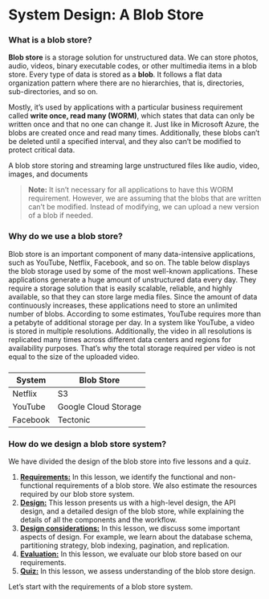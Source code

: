# System Design: A Blob Store

### What is a blob store? <a href="#what-is-a-blob-store" id="what-is-a-blob-store"></a>

**Blob store** is a storage solution for unstructured data. We can store photos, audio, videos, binary executable codes, or other multimedia items in a blob store. Every type of data is stored as a **blob**. It follows a flat data organization pattern where there are no hierarchies, that is, directories, sub-directories, and so on.

Mostly, it’s used by applications with a particular business requirement called **write once, read many (WORM)**, which states that data can only be written once and that no one can change it. Just like in Microsoft Azure, the blobs are created once and read many times. Additionally, these blobs can’t be deleted until a specified interval, and they also can’t be modified to protect critical data.

A blob store storing and streaming large unstructured files like audio, video, images, and documents

> **Note:** It isn’t necessary for all applications to have this WORM requirement. However, we are assuming that the blobs that are written can’t be modified. Instead of modifying, we can upload a new version of a blob if needed.

### Why do we use a blob store? <a href="#why-do-we-use-a-blob-store-0" id="why-do-we-use-a-blob-store-0"></a>

Blob store is an important component of many data-intensive applications, such as YouTube, Netflix, Facebook, and so on. The table below displays the blob storage used by some of the most well-known applications. These applications generate a huge amount of unstructured data every day. They require a storage solution that is easily scalable, reliable, and highly available, so that they can store large media files. Since the amount of data continuously increases, these applications need to store an unlimited number of blobs. According to some estimates, YouTube requires more than a petabyte of additional storage per day. In a system like YouTube, a video is stored in multiple resolutions. Additionally, the video in all resolutions is replicated many times across different data centers and regions for availability purposes. That’s why the total storage required per video is not equal to the size of the uploaded video.

###

| **System** | **Blob Store**       |
| ---------- | -------------------- |
| Netflix    | S3                   |
| YouTube    | Google Cloud Storage |
| Facebook   | Tectonic             |

### How do we design a blob store system? <a href="#how-do-we-design-a-blob-store-system-0" id="how-do-we-design-a-blob-store-system-0"></a>

We have divided the design of the blob store into five lessons and a quiz.

1. [**Requirements:**](https://www.educative.io/collection/page/10370001/4941429335392256/5129194917068800) In this lesson, we identify the functional and non-functional requirements of a blob store. We also estimate the resources required by our blob store system.
2. [**Design:**](https://www.educative.io/collection/page/10370001/4941429335392256/4910790825476096) This lesson presents us with a high-level design, the API design, and a detailed design of the blob store, while explaining the details of all the components and the workflow.
3. [**Design considerations:**](https://www.educative.io/collection/page/10370001/4941429335392256/4856850956156928) In this lesson, we discuss some important aspects of design. For example, we learn about the database schema, partitioning strategy, blob indexing, pagination, and replication.
4. [**Evaluation:**](https://www.educative.io/collection/page/10370001/4941429335392256/5348783000387584) In this lesson, we evaluate our blob store based on our requirements.
5. [**Quiz:**](https://www.educative.io/collection/page/10370001/4941429335392256/6060039001604096) In this lesson, we assess understanding of the blob store design.

Let’s start with the requirements of a blob store system.

